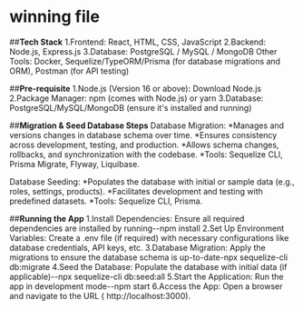 # winning file 

##**Tech Stack**
1.Frontend: React, HTML, CSS, JavaScript
2.Backend: Node.js, Express.js
3.Database: PostgreSQL / MySQL / MongoDB
  Other Tools: Docker, Sequelize/TypeORM/Prisma (for database migrations and ORM), Postman (for API testing)

##**Pre-requisite**
1.Node.js (Version 16 or above): Download Node.js
2.Package Manager: npm (comes with Node.js) or yarn
3.Database: PostgreSQL/MySQL/MongoDB (ensure it's installed and running)

##**Migration & Seed Database Steps**
Database Migration:
*Manages and versions changes in database schema over time.
*Ensures consistency across development, testing, and production.
*Allows schema changes, rollbacks, and synchronization with the codebase.
*Tools: Sequelize CLI, Prisma Migrate, Flyway, Liquibase.

Database Seeding:
*Populates the database with initial or sample data (e.g., roles, settings, products).
*Facilitates development and testing with predefined datasets.
*Tools: Sequelize CLI, Prisma.

##**Running the App**
1.Install Dependencies:
Ensure all required dependencies are installed by running--npm install
2.Set Up Environment Variables:
Create a .env file (if required) with necessary configurations like database credentials, API keys, etc.
3.Database Migration:
Apply the migrations to ensure the database schema is up-to-date-npx sequelize-cli db:migrate
4.Seed the Database:
Populate the database with initial data (if applicable)--npx sequelize-cli db:seed:all
5.Start the Application:
Run the app in development mode--npm start
6.Access the App:
Open a browser and navigate to the URL ( http://localhost:3000).
